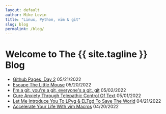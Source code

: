 ```yaml
---
layout: default
author: Mike Levin
title: "Linux, Python, vim & git"
slug: blog
permalink: /blog/
---
```


# Welcome to The {{ site.tagline }} Blog

- [Github Pages, Day 2](/blog/github-pages-day-2/) 05/21/2022
- [Escape The Little Mouse](/blog/escape-the-little-mouse/) 05/20/2022
- [I'm a git, you're a git, everyone's a git, git](/blog/im-a-git-youre-a-git-everyones-a-git-git/) 05/02/2022
- [Cure Anxiety Through Telepathic Control Of Text](/blog/cure-anxiety-through-telepathic-control-of-text/) 05/01/2022
- [Let Me Introduce You To LPvg & ELTgd To Save The World](/blog/let-me-introduce-you-to-lpvg-eltgd-to-save-the-world/) 04/21/2022
- [Accelerate Your Life With vim Macros](/blog/accelerate-your-life-with-vim-macros/) 04/20/2022